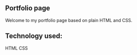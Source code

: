 ## Portfolio page
Welcome to my portfolio page based on plain HTML and CSS.

## Technology used:
HTML
CSS